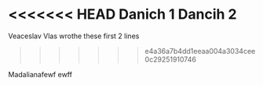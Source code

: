 <<<<<<< HEAD
Danich 1 
Dancih 2
=======
Veaceslav Vlas wrothe these first 2 lines
>>>>>>> e4a36a7b4dd1eeaa004a3034cee0c29251910746


Madalianafewf
ewff
